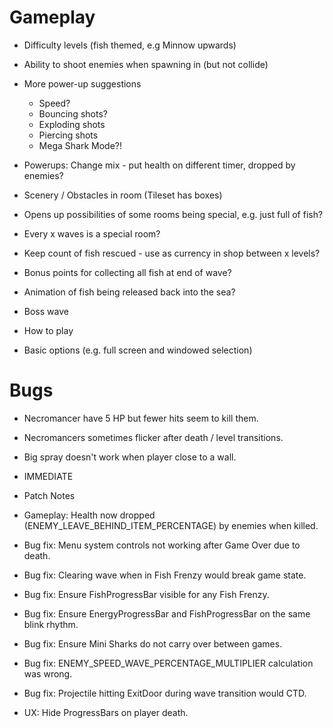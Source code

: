 # Gameplay

* Difficulty levels (fish themed, e.g Minnow upwards)

* Ability to shoot enemies when spawning in (but not collide)
* More power-up suggestions
  * Speed?
  * Bouncing shots?
  * Exploding shots
  * Piercing shots
  * Mega Shark Mode?!
* Powerups: Change mix - put health on different timer, dropped by enemies?

* Scenery / Obstacles in room (Tileset has boxes)

* Opens up possibilities of some rooms being special, e.g. just full of fish?
* Every x waves is a special room?

* Keep count of fish rescued - use as currency in shop between x levels?
* Bonus points for collecting all fish at end of wave?
* Animation of fish being released back into the sea?

* Boss wave

* How to play
* Basic options (e.g. full screen and windowed selection)


# Bugs

* Necromancer have 5 HP but fewer hits seem to kill them. 
* Necromancers sometimes flicker after death / level transitions.
* Big spray doesn't work when player close to a wall.

* IMMEDIATE

* Patch Notes

* Gameplay: Health now dropped (ENEMY_LEAVE_BEHIND_ITEM_PERCENTAGE) by enemies when killed.
* Bug fix: Menu system controls not working after Game Over due to death.
* Bug fix: Clearing wave when in Fish Frenzy would break game state.
* Bug fix: Ensure FishProgressBar visible for any Fish Frenzy.
* Bug fix: Ensure EnergyProgressBar and FishProgressBar on the same blink rhythm.
* Bug fix: Ensure Mini Sharks do not carry over between games.
* Bug fix: ENEMY_SPEED_WAVE_PERCENTAGE_MULTIPLIER calculation was wrong.
* Bug fix: Projectile hitting ExitDoor during wave transition would CTD.
* UX: Hide ProgressBars on player death.

